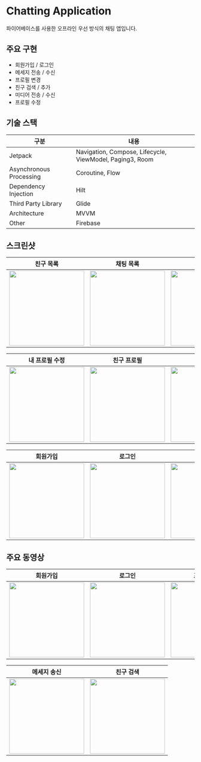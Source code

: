 # Chatting Application
파이어베이스를 사용한 오프라인 우선 방식의 채팅 앱입니다.

## 주요 구현
- 회원가입 / 로그인
- 메세지 전송 / 수신
- 프로필 변경
- 친구 검색 / 추가
- 미디어 전송 / 수신
- 프로필 수정

## 기술 스택
| 구분 | 내용 |
| --- | --- |
| Jetpack | Navigation, Compose, Lifecycle, ViewModel, Paging3, Room |
| Asynchronous Processing | Coroutine, Flow |
| Dependency Injection | Hilt |
| Third Party Library | Glide |
| Architecture | MVVM |
| Other | Firebase |

## 스크린샷
| 친구 목록 | 채팅 목록 | 내 프로필 |
| --- | --- | --- |
| <img src="https://github.com/user-attachments/assets/d47cfe67-b3ac-46d8-927e-0a69f14524ff" width="200"/> | <img src="https://github.com/user-attachments/assets/fc9d09d3-517b-4499-b99f-5861ac9dff1f" width="200"/> | <img src="https://github.com/user-attachments/assets/35596663-cafd-45cf-8f91-002669ae09b8" width="200"/> |

| 내 프로필 수정 | 친구 프로필 | 채팅 |
| --- | --- | --- |
| <img src="https://github.com/user-attachments/assets/304831bd-11f0-46c9-a8a6-7466953d125c" width="200"/> | <img src="https://github.com/user-attachments/assets/76c57554-4634-467e-8963-a96ca4ef9748" width="200"/> | <img src="https://github.com/user-attachments/assets/74e9f9d2-56f6-4479-ac51-77790863d5f6" width="200"/> |

| 회원가입 | 로그인 | 친구 검색 |
| --- | --- | --- |
| <img src="https://github.com/user-attachments/assets/a7e9c1e7-b559-4182-9df0-2d0b64fac1ff" width="200"/> | <img src="https://github.com/user-attachments/assets/96f9a055-3502-40eb-8db3-7c416cfd3ea4" width="200"/> | <img src="https://github.com/user-attachments/assets/6e918fb5-f07a-4b1a-85a3-b6284a46d557" width="200"/> |

## 주요 동영상
| 회원가입 | 로그인 | 프로필 변경 |
| --- | --- | --- |
| <img src="https://github.com/user-attachments/assets/0f1506cb-e9d4-4563-b5f6-5b0f77b1d612" width="200"/> | <img src="https://github.com/user-attachments/assets/626ed7f0-0c90-4852-9abb-a9e68108ac04" width="200"/> | <img src="https://github.com/user-attachments/assets/85534677-a04d-48c0-a115-f0f4856fef76" width="200"/> |

| 메세지 송신 | 친구 검색 |
| --- | --- |
| <img src="https://github.com/user-attachments/assets/c1a8eea2-54fa-42e6-8c38-3c5b9cc50c85" width="200"/> | <img src="https://github.com/user-attachments/assets/e0e7035c-99f0-47ae-bd19-f31d07d6bad4" width="200"/> |